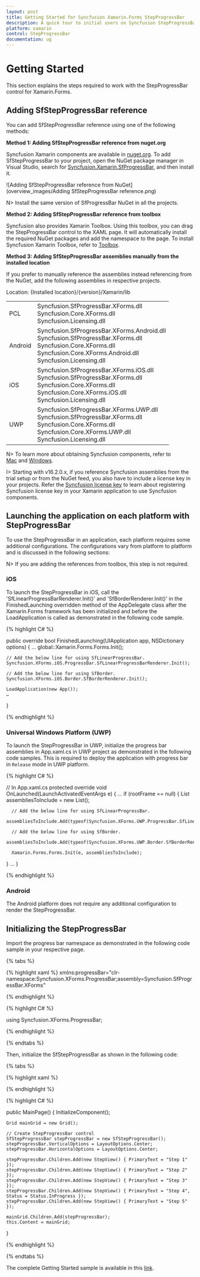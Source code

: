```yaml
---
layout: post
title: Getting Started for Syncfusion Xamarin.Forms StepProgressBar
description: A quick tour to initial users on Syncfusion StepProgressBar control for Xamarin.Forms platform.
platform: xamarin
control: StepProgressBar
documentation: ug
---
```


# Getting Started

This section explains the steps required to work with the StepProgressBar control for Xamarin.Forms.

## Adding SfStepProgressBar reference

You can add SfStepProgressBar reference using one of the following methods:

**Method 1: Adding SfStepProgressBar reference from nuget.org**

Syncfusion Xamarin components are available in [nuget.org](https://www.nuget.org/). To add SfStepProgressBar to your project, open the NuGet package manager in Visual Studio, search for [Syncfusion.Xamarin.SfProgressBar](https://www.nuget.org/packages/Syncfusion.Xamarin.SfProgressBar), and then install it.

![Adding SfStepProgressBar reference from NuGet](overview_images/Adding SfStepProgressBar reference.png)

N> Install the same version of SfProgressBar NuGet in all the projects.

**Method 2: Adding SfStepProgressBar reference from toolbox**

Syncfusion also provides Xamarin Toolbox. Using this toolbox, you can drag the StepProgressBar control to the XAML page. It will automatically install the required NuGet packages and add the namespace to the page. To install Syncfusion Xamarin Toolbox, refer to [Toolbox](https://help.syncfusion.com/xamarin/utility#toolbox).

**Method 3: Adding SfStepProgressBar assemblies manually from the installed location**

If you prefer to manually reference the assemblies instead referencing from the NuGet, add the following assemblies in respective projects.

Location: {Installed location}/{version}/Xamarin/lib

<table>
<tr>
<td>PCL</td>
<td>Syncfusion.SfProgressBar.XForms.dll<br/>Syncfusion.Core.XForms.dll<br/>Syncfusion.Licensing.dll<br/></td>
</tr>
<tr>
<td>Android</td>
<td>Syncfusion.SfProgressBar.XForms.Android.dll<br/>Syncfusion.SfProgressBar.XForms.dll<br/>Syncfusion.Core.XForms.dll<br/>Syncfusion.Core.XForms.Android.dll<br/>Syncfusion.Licensing.dll<br/></td>
</tr>
<tr>
<td>iOS</td>
<td>Syncfusion.SfProgressBar.XForms.iOS.dll<br/>Syncfusion.SfProgressBar.XForms.dll<br/>Syncfusion.Core.XForms.dll<br/>Syncfusion.Core.XForms.iOS.dll<br/>Syncfusion.Licensing.dll<br/></td>
</tr>
<tr>
<td>UWP</td>
<td>Syncfusion.SfProgressBar.XForms.UWP.dll<br/>Syncfusion.SfProgressBar.XForms.dll<br/>Syncfusion.Core.XForms.dll<br/>Syncfusion.Core.XForms.UWP.dll<br/>Syncfusion.Licensing.dll<br/></td>
</tr>
</table>

N> To learn more about obtaining Syncfusion components, refer to [Mac](https://help.syncfusion.com/xamarin/introduction/download-and-installation/mac/) and [Windows](https://help.syncfusion.com/xamarin/introduction/download-and-installation/windows/).

I> Starting with v16.2.0.x, if you reference Syncfusion assemblies from the trial setup or from the NuGet feed, you also have to include a license key in your projects. Refer the [Syncfusion license key](https://help.syncfusion.com/common/essential-studio/licensing/license-key/) to learn about registering Syncfusion license key in your Xamarin application to use Syncfusion components.

## Launching the application on each platform with StepProgressBar

To use the StepProgressBar in an application, each platform requires some additional configurations. The configurations vary from platform to platform and is discussed in the following sections:

N> If you are adding the references from toolbox, this step is not required.

### iOS

To launch the StepProgressBar in iOS, call the 'SfLinearProgressBarRenderer.Init()' and 'SfBorderRenderer.Init()' in the FinishedLaunching overridden method of the AppDelegate class after the Xamarin.Forms framework has been initialized and before the LoadApplication is called as demonstrated in the following code sample.

{% highlight C# %} 

public override bool FinishedLaunching(UIApplication app, NSDictionary options) 
{ 
    … 
    global::Xamarin.Forms.Forms.Init();

    // Add the below line for using SfLinearProgressBar.
    Syncfusion.XForms.iOS.ProgressBar.SfLinearProgressBarRenderer.Init();

    // Add the below line for using SfBorder.
    Syncfusion.XForms.iOS.Border.SfBorderRenderer.Init();

    LoadApplication(new App()); 
    …
}

{% endhighlight %}

### Universal Windows Platform (UWP)

To launch the StepProgressBar in UWP, initialize the progress bar assemblies in App.xaml.cs in UWP project as demonstrated in the following code samples. This is required to deploy the application with progress bar in `Release` mode in UWP platform.

{% highlight C# %} 

// In App.xaml.cs 
protected override void OnLaunched(LaunchActivatedEventArgs e)
{ 
   … 
   if (rootFrame == null) 
   { 
      List<Assembly> assembliesToInclude = new List<Assembly>();

      // Add the below line for using SfLinearProgressBar.
      assembliesToInclude.Add(typeof(Syncfusion.XForms.UWP.ProgressBar.SfLinearProgressRenderer).GetTypeInfo().Assembly);

      // Add the below line for using SfBorder.
      assembliesToInclude.Add(typeof(Syncfusion.XForms.UWP.Border.SfBorderRenderer).GetTypeInfo().Assembly);

      Xamarin.Forms.Forms.Init(e, assembliesToInclude); 
   } 
… 
}


{% endhighlight %}

### Android

The Android platform does not require any additional configuration to render the StepProgressBar.


## Initializing the StepProgressBar

Import the progress bar namespace as demonstrated in the following code sample in your respective page.

{% tabs %} 

{% highlight xaml %} 
xmlns:progressBar="clr-namespace:Syncfusion.XForms.ProgressBar;assembly=Syncfusion.SfProgressBar.XForms"

{% endhighlight %}

{% highlight C# %} 

using Syncfusion.XForms.ProgressBar;

{% endhighlight %}

{% endtabs %} 

Then, initialize the SfStepProgressBar as shown in the following code:

{% tabs %} 

{% highlight xaml %} 

<Grid>
    <progressBar:SfStepProgressBar HorizontalOptions="Center" VerticalOptions="Center">
        <progressBar:StepView PrimaryText="Step 1" />
        <progressBar:StepView PrimaryText="Step 2" />
        <progressBar:StepView PrimaryText="Step 3" />
		<progressBar:StepView PrimaryText="Step 4" Status="InProgress" />
        <progressBar:StepView PrimaryText="Step 5" />
    </progressBar:SfStepProgressBar>        
</Grid>

{% endhighlight %}

{% highlight C# %} 

public MainPage()
{
    InitializeComponent();

    Grid mainGrid = new Grid();

    // Create StepProgressBar control
    SfStepProgressBar stepProgressBar = new SfStepProgressBar();
    stepProgressBar.VerticalOptions = LayoutOptions.Center;
    stepProgressBar.HorizontalOptions = LayoutOptions.Center;

    stepProgressBar.Children.Add(new StepView() { PrimaryText = "Step 1" });
    stepProgressBar.Children.Add(new StepView() { PrimaryText = "Step 2" });
    stepProgressBar.Children.Add(new StepView() { PrimaryText = "Step 3" });
	stepProgressBar.Children.Add(new StepView() { PrimaryText = "Step 4", Status = Status.InProgress });
    stepProgressBar.Children.Add(new StepView() { PrimaryText = "Step 5" });

    mainGrid.Children.Add(stepProgressBar);
    this.Content = mainGrid;

}

{% endhighlight %}

{% endtabs %} 

The complete Getting Started sample is available in this [link](http://www.syncfusion.com/downloads/support/directtrac/general/ze/GettingStarted2043475775).